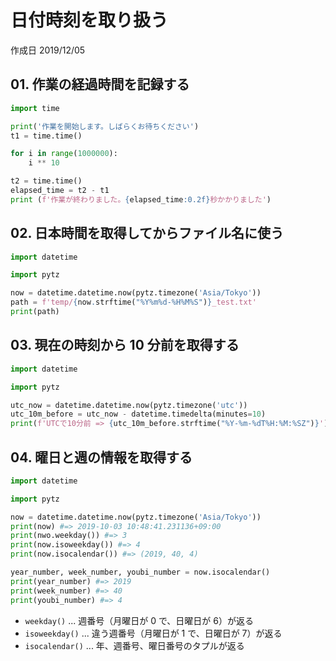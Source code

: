 # 日付時刻を取り扱う

作成日 2019/12/05

## 01. 作業の経過時間を記録する

```python
import time

print('作業を開始します。しばらくお待ちください')
t1 = time.time()

for i in range(1000000):
    i ** 10

t2 = time.time()
elapsed_time = t2 - t1
print (f'作業が終わりました。{elapsed_time:0.2f}秒かかりました')
```

## 02. 日本時間を取得してからファイル名に使う

```python
import datetime

import pytz

now = datetime.datetime.now(pytz.timezone('Asia/Tokyo'))
path = f'temp/{now.strftime("%Y%m%d-%H%M%S")}_test.txt'
print(path)
```

## 03. 現在の時刻から 10 分前を取得する

```python
import datetime

import pytz

utc_now = datetime.datetime.now(pytz.timezone('utc'))
utc_10m_before = utc_now - datetime.timedelta(minutes=10)
print(f'UTCで10分前 => {utc_10m_before.strftime("%Y-%m-%dT%H:%M:%SZ")}')
```

## 04. 曜日と週の情報を取得する

```python
import datetime

import pytz

now = datetime.datetime.now(pytz.timezone('Asia/Tokyo'))
print(now) #=> 2019-10-03 10:48:41.231136+09:00
print(nwo.weekday()) #=> 3
print(now.isoweekday()) #=> 4
print(now.isocalendar()) #=> (2019, 40, 4)

year_number, week_number, youbi_number = now.isocalendar()
print(year_number) #=> 2019
print(week_number) #=> 40
print(youbi_number) #=> 4
```

-   `weekday()` ... 週番号（月曜日が 0 で、日曜日が 6）が返る
-   `isoweekday()` ... 違う週番号（月曜日が 1 で、日曜日が 7）が返る
-   `isocalendar()` ... 年、週番号、曜日番号のタプルが返る
